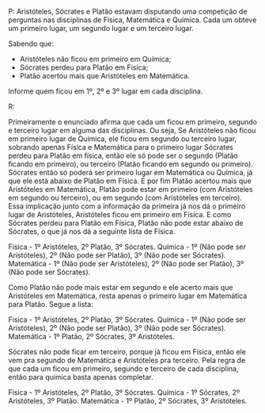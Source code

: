 P: Aristóteles, Sócrates e Platão estavam disputando uma competição de perguntas nas disciplinas de Física, Matemática e Química. Cada um obteve um primeiro lugar, um segundo lugar e um terceiro lugar.

Sabendo que: 
- Aristóteles não ficou em primeiro em Química; 
- Sócrates perdeu para Platão em Física; 
- Platão acertou mais que Aristóteles em Matemática.

Informe quem ficou em 1º, 2º e 3º lugar em cada disciplina.

R:<p> Primeiramente o enunciado afirma que cada um ficou em primeiro, segundo e terceiro lugar em alguma das disciplinas.
Ou seja, Se Aristóteles não ficou em primeiro lugar de Química, ele ficou em segundo ou terceiro lugar, sobrando apenas Física e Matemática para o primeiro lugar
Sócrates perdeu para Platão em física, então ele só pode ser o segundo (Platão ficando em primeiro), ou terceiro (Platão ficando em segundo ou primeiro).
Sócrates então só poderá ser primeiro lugar em Matemática ou Química, já que ele está abaixo de Platão em Física.
E por fim Platão acertou mais que Aristóteles em Matemática, Platão pode estar em primeiro (com Aristóteles em segundo ou terceiro), ou em segundo (com Aristóteles em terceiro).
Essa implicação junto com a informação da primeira já nos dá o primeiro lugar de Aristóteles, Aristóteles ficou em primeiro em Física.
E como Sócrates perdeu para Platão em Física, Platão não pode estar abaixo de Sócrates, o que já nos dá a seguinte lista de Física. </p>

Fisica - 1º Aristóteles, 2º Platão, 3º Sócrates.
Química - 1º (Não pode ser Aristóteles), 2º (Não pode ser Platão), 3º (Não pode ser Sócrates).
Matemática - 1º (Não pode ser Aristóteles), 2º (Não pode ser Platão), 3º (Não pode ser Sócrates).

Como Platão não pode mais estar em segundo e ele acerto mais que Aristóteles em Matemática, resta apenas o primeiro lugar em Matemática para Platão.
Segue a lista:

Fisica - 1º Aristóteles, 2º Platão, 3º Sócrates.
Química - 1º (Não pode ser Aristóteles), 2º (Não pode ser Platão), 3º (Não pode ser Sócrates).
Matemática - 1º Platão, 2º Sócrates, 3º Aristóteles.

Sócrates não pode ficar em terceiro, porque já ficou em Física, então ele vem pra segundo de Matemática e Aristóteles pra terceiro.
Pela regra de que cada um ficou em primeiro, segundo e terceiro de cada disciplina, então para quimica basta apenas completar.

Fisica - 1º Aristóteles, 2º Platão, 3º Sócrates.
Química - 1º Sócrates, 2º Aristóteles, 3º Platão.
Matemática - 1º Platão, 2º Sócrates, 3º Aristóteles.




